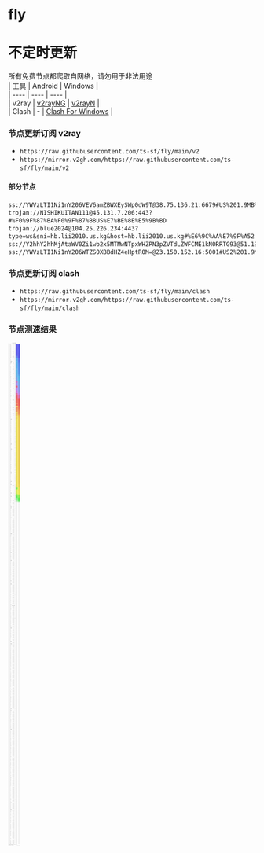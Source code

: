 # fly
# 不定时更新
所有免费节点都爬取自网络，请勿用于非法用途  
|  工具  | Android  | Windows  |  
|  ----  | ----   | ----  |  
| v2ray  | [v2rayNG](https://github.com/2dust/v2rayNG/releases) | [v2rayN](https://github.com/2dust/v2rayN/releases) |  
| Clash  | - | [Clash For Windows](https://github.com/2dust/clashN/releases) | 
  
### 节点更新订阅  v2ray
- `https://raw.githubusercontent.com/ts-sf/fly/main/v2`  
- `https://mirror.v2gh.com/https://raw.githubusercontent.com/ts-sf/fly/main/v2`  

#### 部分节点  
``` 
ss://YWVzLTI1Ni1nY206VEV6amZBWXEySWp0dW9T@38.75.136.21:6679#US%201.9MB%2Fs
trojan://NISHIKUITAN111@45.131.7.206:443?#%F0%9F%87%BA%F0%9F%87%B8US%E7%BE%8E%E5%9B%BD
trojan://blue2024@104.25.226.234:443?type=ws&sni=hb.lii2010.us.kg&host=hb.lii2010.us.kg#%E6%9C%AA%E7%9F%A52
ss://Y2hhY2hhMjAtaWV0Zi1wb2x5MTMwNTpxWHZPN3pZVTdLZWFCME1kN0RRTG93@51.195.119.47:1080#%E6%9C%AA%E7%9F%A53%2011.9MB%2Fs
ss://YWVzLTI1Ni1nY206WTZSOXBBdHZ4eHptR0M=@23.150.152.16:5001#US2%201.9MB%2Fs
```
### 节点更新订阅  clash
- `https://raw.githubusercontent.com/ts-sf/fly/main/clash`  
- `https://mirror.v2gh.com/https://raw.githubusercontent.com/ts-sf/fly/main/clash`  

### 节点测速结果
![image](traffic.png)
